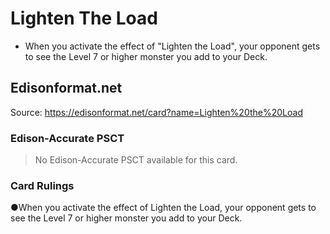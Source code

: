 # Lighten The Load

*   When you activate the effect of "Lighten the Load", your opponent gets to see the Level 7 or higher monster you add to your Deck.

## Edisonformat.net

Source: https://edisonformat.net/card?name=Lighten%20the%20Load

### Edison-Accurate PSCT

> No Edison-Accurate PSCT available for this card.

### Card Rulings

●When you activate the effect of Lighten the Load, your opponent gets to see the Level 7 or higher monster you add to your Deck.
            